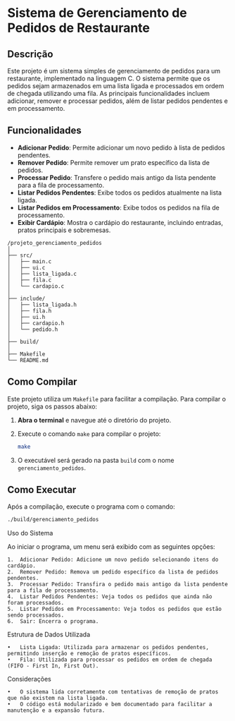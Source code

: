 # Sistema de Gerenciamento de Pedidos de Restaurante

## Descrição

Este projeto é um sistema simples de gerenciamento de pedidos para um restaurante, implementado na linguagem C. O sistema permite que os pedidos sejam armazenados em uma lista ligada e processados em ordem de chegada utilizando uma fila. As principais funcionalidades incluem adicionar, remover e processar pedidos, além de listar pedidos pendentes e em processamento.

## Funcionalidades

- **Adicionar Pedido**: Permite adicionar um novo pedido à lista de pedidos pendentes.
- **Remover Pedido**: Permite remover um prato específico da lista de pedidos.
- **Processar Pedido**: Transfere o pedido mais antigo da lista pendente para a fila de processamento.
- **Listar Pedidos Pendentes**: Exibe todos os pedidos atualmente na lista ligada.
- **Listar Pedidos em Processamento**: Exibe todos os pedidos na fila de processamento.
- **Exibir Cardápio**: Mostra o cardápio do restaurante, incluindo entradas, pratos principais e sobremesas.

```
/projeto_gerenciamento_pedidos
│
├── src/
│   ├── main.c              
│   ├── ui.c                
│   ├── lista_ligada.c      
│   ├── fila.c              
│   └── cardapio.c          
│
├── include/
│   ├── lista_ligada.h      
│   ├── fila.h              
│   ├── ui.h                
│   ├── cardapio.h          
│   └── pedido.h            
│
├── build/                  
│
├── Makefile                
└── README.md               

```
## Como Compilar

Este projeto utiliza um `Makefile` para facilitar a compilação. Para compilar o projeto, siga os passos abaixo:

1. **Abra o terminal** e navegue até o diretório do projeto.
2. Execute o comando `make` para compilar o projeto:

    ```bash
    make
    ```

3. O executável será gerado na pasta `build` com o nome `gerenciamento_pedidos`.

## Como Executar

Após a compilação, execute o programa com o comando:

```bash
./build/gerenciamento_pedidos
```
Uso do Sistema

Ao iniciar o programa, um menu será exibido com as seguintes opções:

	1.	Adicionar Pedido: Adicione um novo pedido selecionando itens do cardápio.
	2.	Remover Pedido: Remova um pedido específico da lista de pedidos pendentes.
	3.	Processar Pedido: Transfira o pedido mais antigo da lista pendente para a fila de processamento.
	4.	Listar Pedidos Pendentes: Veja todos os pedidos que ainda não foram processados.
	5.	Listar Pedidos em Processamento: Veja todos os pedidos que estão sendo processados.
	6.	Sair: Encerra o programa.

Estrutura de Dados Utilizada

	•	Lista Ligada: Utilizada para armazenar os pedidos pendentes, permitindo inserção e remoção de pratos específicos.
	•	Fila: Utilizada para processar os pedidos em ordem de chegada (FIFO - First In, First Out).

Considerações

	•	O sistema lida corretamente com tentativas de remoção de pratos que não existem na lista ligada.
	•	O código está modularizado e bem documentado para facilitar a manutenção e a expansão futura.